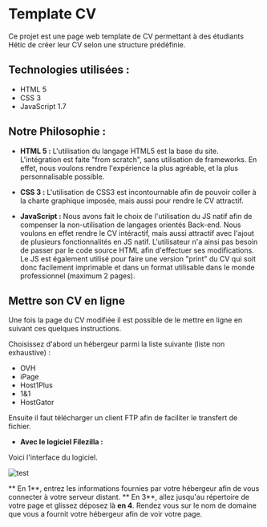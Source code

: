 # Template CV
Ce projet est une page web template de CV permettant à des étudiants Hétic de créer leur CV selon une structure prédéfinie.

## Technologies utilisées :
  - HTML 5
  - CSS 3
  - JavaScript 1.7

## Notre Philosophie :

  - **HTML 5 :**
L'utilisation du langage HTML5 est la base du site.
L'intégration est faite "from scratch", sans utilisation de frameworks. En effet, nous voulons rendre l'expérience la plus agréable, et la plus personnalisable possible.

  - **CSS 3 :**
L'utilisation de CSS3 est incontournable afin de pouvoir coller à la charte graphique imposée, mais aussi pour rendre le CV attractif.

  - **JavaScript :**
Nous avons fait le choix de l'utilisation du JS natif afin de compenser la non-utilisation de langages orientés Back-end.
Nous voulons en effet rendre le CV intéractif, mais aussi attractif avec l'ajout de plusieurs fonctionnalités en JS natif.
L'utilisateur n'a ainsi pas besoin de passer par le code source HTML afin d'effectuer ses modifications.
Le JS est également utilisé pour faire une version "print" du CV qui soit donc facilement imprimable et dans un format utilisable dans le monde professionnel (maximum 2 pages).

## Mettre son CV en ligne

Une fois la page du CV modifiée il est possible de le mettre en ligne en suivant ces quelques instructions.

Choisissez d'abord un hébergeur parmi la liste suivante (liste non exhaustive) :
- OVH
- iPage
- Host1Plus
- 1&1
- HostGator

Ensuite il faut télécharger un client FTP afin de faciliter le transfert de fichier.

- **Avec le logiciel Filezilla :**

Voici l'interface du logiciel.

![test](https://craym.eu/tutoriels/ftp/images/accueil_filezilla.png)

** En 1**, entrez les informations fournies par votre hébergeur afin de vous connecter à votre serveur distant.
** En 3**, allez jusqu'au répertoire de votre page et glissez déposez là **en 4**.
Rendez vous sur le nom de domaine que vous a fournit votre hébergeur afin de voir votre page.
